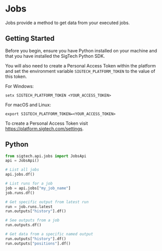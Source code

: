 # Jobs

Jobs provide a method to get data from your executed 
jobs.


## Getting Started
Before you begin, ensure you have Python installed on your machine
and that you have installed the SigTech Python SDK. 

You will also need to create a Personal Access Token within the platform
and set the environment variable `SIGTECH_PLATFORM_TOKEN`
to the value of this token.

For Windows:
    
    setx SIGTECH_PLATFORM_TOKEN <YOUR_ACCESS_TOKEN>

For macOS and Linux:

    export SIGTECH_PLATFORM_TOKEN=<YOUR_ACCESS_TOKEN>


To create a Personal Access Token visit https://platform.sigtech.com/settings.


## Python

```python
from sigtech.api.jobs import JobsApi
api = JobsApi()

# List all jobs
api.jobs.df()

# List runs for a job
job = api.jobs["my_job_name"]
job.runs.df()

# Get specific output from latest run
run = job.runs.latest
run.outputs["history"].df()

# See outputs from a job
run.outputs.df()

# Get data from a specific named output
run.outputs["history"].df()
run.outputs["positions"].df()
```

